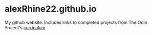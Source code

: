 # alexRhine22.github.io
My github website.
Includes links to completed projects from The Odin Project's [curriculum](https://www.theodinproject.com/tracks/2)
